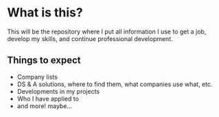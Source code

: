# What is this?

This will be the repository where I put all information I use to get a job, develop my skills, and continue professional development.

## Things to expect

- Company lists
- DS & A solutions, where to find them, what companies use what, etc.
- Developments in my projects
- Who I have applied to
- and more! maybe...
